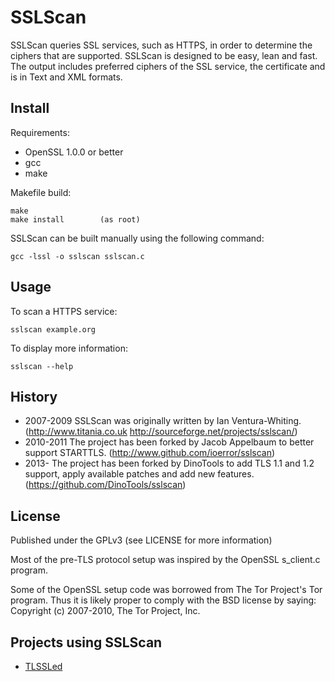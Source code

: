 SSLScan
=======

SSLScan queries SSL services, such as HTTPS, in order to determine the ciphers
that are supported. SSLScan is designed to be easy, lean and fast.
The output includes preferred ciphers of the SSL service, the certificate
and is in Text and XML formats.


Install
-------

Requirements:

* OpenSSL 1.0.0 or better
* gcc
* make

Makefile build:

    make
    make install        (as root)

SSLScan can be built manually using the following command:

    gcc -lssl -o sslscan sslscan.c


Usage
-----

To scan a HTTPS service:

    sslscan example.org


To display more information:

    sslscan --help


History
-------

* 2007-2009 SSLScan was originally written by Ian Ventura-Whiting. (http://www.titania.co.uk http://sourceforge.net/projects/sslscan/)
* 2010-2011 The project has been forked by Jacob Appelbaum to better support STARTTLS. (http://www.github.com/ioerror/sslscan)
* 2013-     The project has been forked by DinoTools to add TLS 1.1 and 1.2 support, apply available patches and add new features. (https://github.com/DinoTools/sslscan)


License
-------

Published under the GPLv3 (see LICENSE for more information)

Most of the pre-TLS protocol setup was inspired by the OpenSSL s_client.c program.

Some of the OpenSSL setup code was borrowed from The Tor Project's Tor program.
Thus it is likely proper to comply with the BSD license by saying:
Copyright (c) 2007-2010, The Tor Project, Inc.


Projects using SSLScan
----------------------

* [TLSSLed](http://www.taddong.com/en/lab.html)

